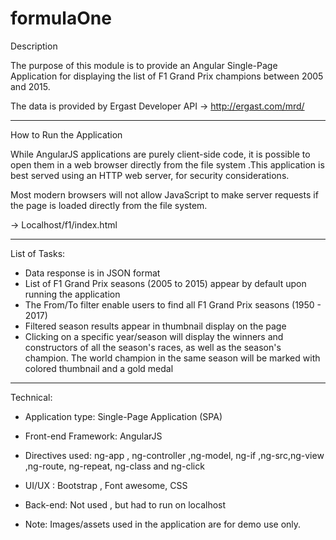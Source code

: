 # formulaOne

Description

The purpose of this module is to provide an Angular Single-Page Application for displaying the list of F1 Grand Prix champions between 2005 and 2015.

The data is provided by Ergast Developer API
->	 http://ergast.com/mrd/

----------------------------------------------------------
 
How to Run the Application 

While AngularJS applications are purely client-side code, it is possible to open them in a web browser directly from the file system .This application is best served using an HTTP web server, for security considerations. 


Most modern browsers will not allow JavaScript to make server requests if the page is loaded directly from the file system.

->	 Localhost/f1/index.html
 
----------------------------------------------------------
 
List of Tasks:

*	Data response is in JSON format
*	List of F1 Grand Prix seasons (2005 to 2015) appear by default upon running the application
*	The From/To filter enable users to find all F1 Grand Prix seasons (1950 - 2017)
*	Filtered season results appear in thumbnail display on the page
*	Clicking on a specific year/season will display the winners and constructors of all the season's races, as well as the season's champion. The world champion in the same season will be marked with colored thumbnail and a gold medal

----------------------------------------------------------

Technical:

*	Application type: Single-Page Application (SPA)
*	Front-end Framework: AngularJS
*	Directives used: ng-app , ng-controller ,ng-model, ng-if ,ng-src,ng-view ,ng-route, ng-repeat, ng-class and ng-click
*	UI/UX : Bootstrap , Font awesome, CSS
*	Back-end: Not used , but had to run on localhost

*	Note: Images/assets used in the application are for demo use only.




